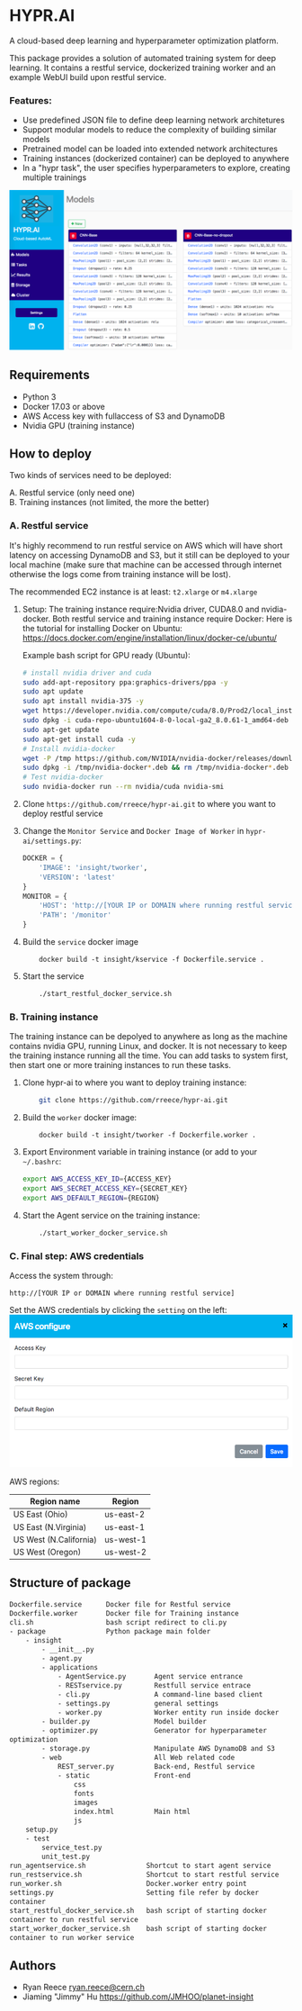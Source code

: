 # HYPR.AI

A cloud-based deep learning and hyperparameter optimization platform.

This package provides a solution of automated training system for deep learning. It contains a restful service, dockerized training worker and an example WebUI build upon restful service.


### Features:

-   Use predefined JSON file to define deep learning network architetures
-   Support modular models to reduce the complexity of building similar models
-   Pretrained model can be loaded into extended network architectures
-   Training instances (dockerized container) can be deployed to anywhere
-   In a "hypr task", the user specifies hyperparameters to explore, creating multiple trainings


![screen](media/main_screenshot.png)


## Requirements  

-   Python 3
-   Docker 17.03 or above
-   AWS Access key with fullaccess of S3 and DynamoDB
-   Nvidia GPU (training instance)


## How to deploy

Two kinds of services need to be deployed:

A.  Restful service (only need one)             
B.  Training instances (not limited, the more the better)


### A. Restful service

It's highly recommend to run restful service on AWS which will have short latency on accessing DynamoDB and S3, but it still can be deployed to your local machine (make sure that machine can be accessed through internet otherwise the logs come from training instance will be lost).

The recommended EC2 instance is at least: `t2.xlarge` or `m4.xlarge`

1.  Setup: 
    The training instance require:Nvidia driver, CUDA8.0 and nvidia-docker.
    Both restful service and training instance require Docker:
    Here is the tutorial for installing Docker on Ubuntu: https://docs.docker.com/engine/installation/linux/docker-ce/ubuntu/

    Example bash script for GPU ready (Ubuntu):

    ``` bash
    # install nvidia driver and cuda
    sudo add-apt-repository ppa:graphics-drivers/ppa -y
    sudo apt update
    sudo apt install nvidia-375 -y
    wget https://developer.nvidia.com/compute/cuda/8.0/Prod2/local_installers/cuda-repo-ubuntu1604-8-0-local-ga2_8.0.61-1_amd64-deb
    sudo dpkg -i cuda-repo-ubuntu1604-8-0-local-ga2_8.0.61-1_amd64-deb
    sudo apt-get update
    sudo apt-get install cuda -y
    # Install nvidia-docker
    wget -P /tmp https://github.com/NVIDIA/nvidia-docker/releases/download/v1.0.1/nvidia-docker_1.0.1-1_amd64.deb
    sudo dpkg -i /tmp/nvidia-docker*.deb && rm /tmp/nvidia-docker*.deb
    # Test nvidia-docker
    sudo nvidia-docker run --rm nvidia/cuda nvidia-smi
    ```

2.  Clone `https://github.com/rreece/hypr-ai.git` to where you want to deploy restful service

3.  Change the `Monitor Service` and `Docker Image of Worker` in `hypr-ai/settings.py`:

    ```Python
    DOCKER = {
        'IMAGE': 'insight/tworker',
        'VERSION': 'latest'
    }
    MONITOR = {
        'HOST': 'http://[YOUR IP or DOMAIN where running restful service]',
        'PATH': '/monitor'
    }
    ```

4.  Build the `service` docker image

    ``` docker
        docker build -t insight/kservice -f Dockerfile.service .
    ``` 

5.  Start the service

    ```bash
        ./start_restful_docker_service.sh
    ```

### B. Training instance

The training instance can be depolyed to anywhere as long as the machine contains nvidia GPU, running Linux, and docker.
It is not necessary to keep the training instance running all the time.
You can add tasks to system first, then start one or more training instances to run these tasks.

1.  Clone hypr-ai to where you want to deploy training instance:

    ```bash
        git clone https://github.com/rreece/hypr-ai.git
    ```

2.  Build the `worker` docker image:

    ``` docker
        docker build -t insight/tworker -f Dockerfile.worker .
    ```

3.  Export Environment variable in training instance (or add to your `~/.bashrc`:

    ``` bash
    export AWS_ACCESS_KEY_ID={ACCESS_KEY}
    export AWS_SECRET_ACCESS_KEY={SECRET_KEY}
    export AWS_DEFAULT_REGION={REGION}
    ```

4.  Start the Agent service on the training instance:

    ```bash
        ./start_worker_docker_service.sh
    ```

### C. Final step: AWS credentials

Access the system through:

    http://[YOUR IP or DOMAIN where running restful service]

Set the AWS credentials by clicking the `setting` on the left:
![aws](media/aws_setting.png)

AWS regions:

| Region name  | Region |
| ------------- | ------------- |
| US East (Ohio)  | us-east-2  |
| US East (N.Virginia)  | us-east-1  |
| US West (N.California) |	us-west-1 |
| US West (Oregon) | us-west-2 |


## Structure of package

    Dockerfile.service      Docker file for Restful service
    Dockerfile.worker       Docker file for Training instance
    cli.sh                  bash script redirect to cli.py
    - package               Python package main folder
        - insight
            - __init__.py
            - agent.py
            - applications
                - AgentService.py       Agent service entrance
                - RESTservice.py        Restfull service entrace
                - cli.py                A command-line based client
                - settings.py           general settings
                - worker.py             Worker entity run inside docker
            - builder.py                Model builder
            - optimizer.py              Generator for hyperparameter optimization
            - storage.py                Manipulate AWS DynamoDB and S3
            - web                       All Web related code
                REST_server.py          Back-end, Restful service
                - static                Front-end
                    css
                    fonts
                    images
                    index.html          Main html
                    js
        setup.py
        - test
            service_test.py
            unit_test.py
    run_agentservice.sh               Shortcut to start agent service
    run_restservice.sh                Shortcut to start restful service
    run_worker.sh                     Docker.worker entry point
    settings.py                       Setting file refer by docker container
    start_restful_docker_service.sh   bash script of starting docker container to run restful service
    start_worker_docker_service.sh    bash script of starting docker container to run worker service


## Authors

-   Ryan Reece  <ryan.reece@cern.ch>
-   Jiaming "Jimmy" Hu  <https://github.com/JMHOO/planet-insight>



